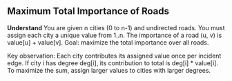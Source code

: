 ## Maximum Total Importance of Roads
**Understand**
You are given n cities (0 to n-1) and undirected roads. You must assign each city a unique value from 1..n.
The importance of a road (u, v) is value[u] + value[v].
Goal: maximize the total importance over all roads.

Key observation: Each city contributes its assigned value once per incident edge. If city i has degree deg[i], its contribution to total is deg[i] * value[i]. To maximize the sum, assign larger values to cities with larger degrees.
